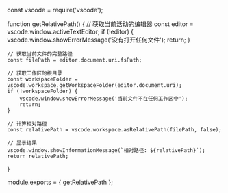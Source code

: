 const vscode = require('vscode');

function getRelativePath() {
    // 获取当前活动的编辑器
    const editor = vscode.window.activeTextEditor;
    if (!editor) {
        vscode.window.showErrorMessage('没有打开任何文件');
        return;
    }

    // 获取当前文件的完整路径
    const filePath = editor.document.uri.fsPath;

    // 获取工作区的根目录
    const workspaceFolder = vscode.workspace.getWorkspaceFolder(editor.document.uri);
    if (!workspaceFolder) {
        vscode.window.showErrorMessage('当前文件不在任何工作区中');
        return;
    }

    // 计算相对路径
    const relativePath = vscode.workspace.asRelativePath(filePath, false);

    // 显示结果
    vscode.window.showInformationMessage(`相对路径: ${relativePath}`);
    return relativePath;
}

module.exports = {
    getRelativePath
};